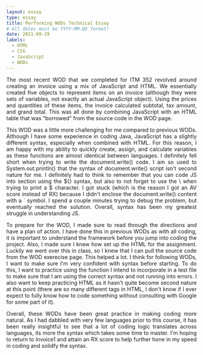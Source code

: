 ```yaml
---
layout: essay
type: essay
title: Performing WODs Technical Essay
# All dates must be YYYY-MM-DD format!
date: 2021-09-29
labels:
  - HTML
  - CSS
  - JavaScript
  - WODs
---
```

<p style="text-align:justify">
The most recent WOD that we completed for ITM 352 revolved around creating an invoice using a mix of JavaScript and HTML. We essentially created five objects to represent items on an invoice (although they were sets of variables, not exactly an actual JavaScript object). Using the prices and quantities of these items, the invoice calculated subtotal, tax amount, and grand total. This was all done by combining JavaScript with an HTML table that was "borrowed" from the source code in the WOD page.
</p>

<p style="text-align:justify">
This WOD was a little more challenging for me compared to previous WODs. Although I have some experience in coding Java, JavaScript has a slightly different syntax, especially when combined with HTML. For this reason, I am happy with my ability to quickly create, assign, and calculate variables as these functions are almost identical between languages. I definitely fell short when trying to write the document.write() code. I am so used to System.out.println() that the syntax of document.write() script isn't second nature for me. I definitely had to think to remember that you can code JS into section using the ${} syntax, but also to not forget to use the \ when trying to print a $ character. I got stuck (which is the reason I got an AV score instead of RX) because I didn't enclose the document.write() content with a ` symbol. I spend a couple minutes trying to debug the problem, but eventually reached the solution. Overall, syntax has been my greatest struggle in understanding JS.
</p>
<p style="text-align:justify">
To prepare for the WOD, I made sure to read through the directions and have a plan of action. I have done this in previous WODs as with all coding, it is important to understand the framework before you jump into coding the project. Also, I made sure I knew how set up the HTML for the assignment. Luckily we went over this in class, so I knew that I can pull the source code from the WOD exerecise page. This helped a lot. I think for following WODs, I want to make sure I'm very confident with syntax before starting. To do this, I want to practice using the function I intend to incorporate in a test file to make sure that I am using the correct syntax and not running into errors. I also want to keep practicing HTML as it hasn't quite become second nature at this point (there are so many different tags in HTML, I don't know if I ever expect to fully know how to code something without consulting with Google for some part of it).
</p>
<p style="text-align:justify">
Overall, these WODs have been great practice in making coding more natural. As I had dabbled with very few languages prior to this course, it has been really insightful to see that a lot of coding logic translates across languages, its more the syntax which takes some time to master. I'm hoping to return to Invoice1 and attain an RX score to help further hone in my speed in coding and solidfy the syntax.
</p>
<br>
<br>